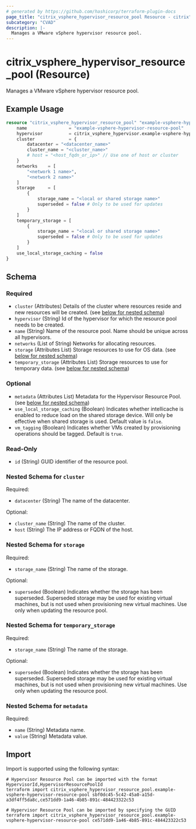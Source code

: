 ```yaml
---
# generated by https://github.com/hashicorp/terraform-plugin-docs
page_title: "citrix_vsphere_hypervisor_resource_pool Resource - citrix"
subcategory: "CVAD"
description: |-
  Manages a VMware vSphere hypervisor resource pool.
---
```


# citrix_vsphere_hypervisor_resource_pool (Resource)

Manages a VMware vSphere hypervisor resource pool.

## Example Usage

```terraform
resource "citrix_vsphere_hypervisor_resource_pool" "example-vsphere-hypervisor-resource-pool" {
    name                = "example-vsphere-hypervisor-resource-pool"
    hypervisor          = citrix_vsphere_hypervisor.example-vsphere-hypervisor.id
    cluster             = {
        datacenter = "<datacenter_name>"
        cluster_name = "<cluster_name>"
        # host = "<host_fqdn_or_ip>" // Use one of host or cluster
    }
    networks    = [
        "<network 1 name>",
        "<network 2 name>"
    ]
    storage     = [
        {
            storage_name = "<local or shared storage name>"
            superseded = false # Only to be used for updates
        }
    ]
    temporary_storage = [
        {
            storage_name = "<local or shared storage name>"
            superseded = false # Only to be used for updates
        }
    ]
    use_local_storage_caching = false
}
```

<!-- schema generated by tfplugindocs -->
## Schema

### Required

- `cluster` (Attributes) Details of the cluster where resources reside and new resources will be created. (see [below for nested schema](#nestedatt--cluster))
- `hypervisor` (String) Id of the hypervisor for which the resource pool needs to be created.
- `name` (String) Name of the resource pool. Name should be unique across all hypervisors.
- `networks` (List of String) Networks for allocating resources.
- `storage` (Attributes List) Storage resources to use for OS data. (see [below for nested schema](#nestedatt--storage))
- `temporary_storage` (Attributes List) Storage resources to use for temporary data. (see [below for nested schema](#nestedatt--temporary_storage))

### Optional

- `metadata` (Attributes List) Metadata for the Hypervisor Resource Pool. (see [below for nested schema](#nestedatt--metadata))
- `use_local_storage_caching` (Boolean) Indicates whether intellicache is enabled to reduce load on the shared storage device. Will only be effective when shared storage is used. Default value is `false`.
- `vm_tagging` (Boolean) Indicates whether VMs created by provisioning operations should be tagged. Default is `true`.

### Read-Only

- `id` (String) GUID identifier of the resource pool.

<a id="nestedatt--cluster"></a>
### Nested Schema for `cluster`

Required:

- `datacenter` (String) The name of the datacenter.

Optional:

- `cluster_name` (String) The name of the cluster.
- `host` (String) The IP address or FQDN of the host.


<a id="nestedatt--storage"></a>
### Nested Schema for `storage`

Required:

- `storage_name` (String) The name of the storage.

Optional:

- `superseded` (Boolean) Indicates whether the storage has been superseded. Superseded storage may be used for existing virtual machines, but is not used when provisioning new virtual machines. Use only when updating the resource pool.


<a id="nestedatt--temporary_storage"></a>
### Nested Schema for `temporary_storage`

Required:

- `storage_name` (String) The name of the storage.

Optional:

- `superseded` (Boolean) Indicates whether the storage has been superseded. Superseded storage may be used for existing virtual machines, but is not used when provisioning new virtual machines. Use only when updating the resource pool.


<a id="nestedatt--metadata"></a>
### Nested Schema for `metadata`

Required:

- `name` (String) Metadata name.
- `value` (String) Metadata value.

## Import

Import is supported using the following syntax:

```shell
# Hypervisor Resource Pool can be imported with the format HypervisorId,HypervisorResourcePoolId
terraform import citrix_vsphere_hypervisor_resource_pool.example-vsphere-hypervisor-resource-pool sbf0dc45-5c42-45a0-a15d-a3df4ff5da8c,ce571dd9-1a46-4b85-891c-484423322c53

# Hypervisor Resource Pool can be imported by specifying the GUID
terraform import citrix_vsphere_hypervisor_resource_pool.example-vsphere-hypervisor-resource-pool ce571dd9-1a46-4b85-891c-484423322c53
```